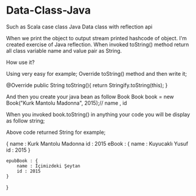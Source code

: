 # Data-Class-Java
Such as Scala case class Java Data class with reflection api

When we print the object to output stream printed hashcode of object. I'm created exercise of Java reflection. When invoked toString() method return all class variable name and value pair as String.

How use it?

Using very easy for example;
Override toString() method and then write it;

@Override
public String toString(){
    return Stringify.toString(this);
}

And then you create your java bean as follow Book
Book book = new Book("Kurk Mantolu Madonna", 2015);// name , id

When you invoked book.toString() in anything your code you will be display as follow string;

Above code returned String for example;

{
	name : Kurk Mantolu Madonna
	id : 2015
	eBook : {
		name : Kuyucaklı Yusuf
		id : 2015
	}

	epubBook : {
		name : İçimizdeki Şeytan
		id : 2015
	}
}




